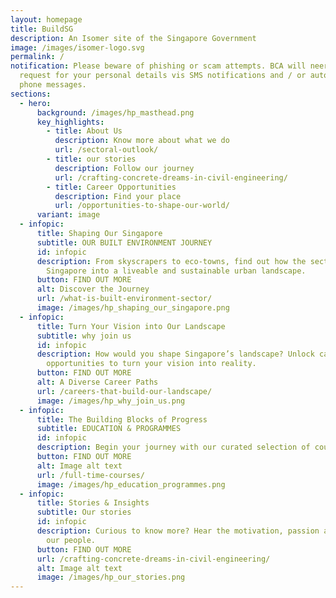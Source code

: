 ```yaml
---
layout: homepage
title: BuildSG
description: An Isomer site of the Singapore Government
image: /images/isomer-logo.svg
permalink: /
notification: Please beware of phishing or scam attempts. BCA will neer ask or
  request for your personal details vis SMS notifications and / or automated
  phone messages.
sections:
  - hero:
      background: /images/hp_masthead.png
      key_highlights:
        - title: About Us
          description: Know more about what we do
          url: /sectoral-outlook/
        - title: our stories
          description: Follow our journey
          url: /crafting-concrete-dreams-in-civil-engineering/
        - title: Career Opportunities
          description: Find your place
          url: /opportunities-to-shape-our-world/
      variant: image
  - infopic:
      title: Shaping Our Singapore
      subtitle: OUR BUILT ENVIRONMENT JOURNEY
      id: infopic
      description: From skyscrapers to eco-towns, find out how the sector transformed
        Singapore into a liveable and sustainable urban landscape.
      button: FIND OUT MORE
      alt: Discover the Journey
      url: /what-is-built-environment-sector/
      image: /images/hp_shaping_our_singapore.png
  - infopic:
      title: Turn Your Vision into Our Landscape
      subtitle: why join us
      id: infopic
      description: How would you shape Singapore’s landscape? Unlock career
        opportunities to turn your vision into reality.
      button: FIND OUT MORE
      alt: A Diverse Career Paths
      url: /careers-that-build-our-landscape/
      image: /images/hp_why_join_us.png
  - infopic:
      title: The Building Blocks of Progress
      subtitle: EDUCATION & PROGRAMMES
      id: infopic
      description: Begin your journey with our curated selection of courses and programmes.
      button: FIND OUT MORE
      alt: Image alt text
      url: /full-time-courses/
      image: /images/hp_education_programmes.png
  - infopic:
      title: Stories & Insights
      subtitle: Our stories
      id: infopic
      description: Curious to know more? Hear the motivation, passion and journeys of
        our people.
      button: FIND OUT MORE
      url: /crafting-concrete-dreams-in-civil-engineering/
      alt: Image alt text
      image: /images/hp_our_stories.png
---
```

